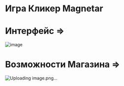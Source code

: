 # Игра Кликер Magnetar
# Интерфейс =>
![image](https://github.com/user-attachments/assets/f79875dc-17e2-4ca4-b198-1e21fda7041e)
# Возможности Магазина =>
![Uploading image.png…]()

